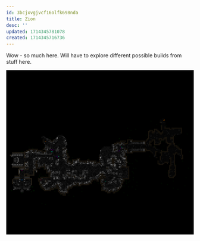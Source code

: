 ```yaml
---
id: 3bcjxvgjvcf16olfk698nda
title: Zion
desc: ''
updated: 1714345781078
created: 1714345716736
---
```



Wow - so much here.
Will have to explore different possible builds from stuff here.

![](assets\images\FlakSchematicShockpuncher_-7_Zion_mapturn_491.png)